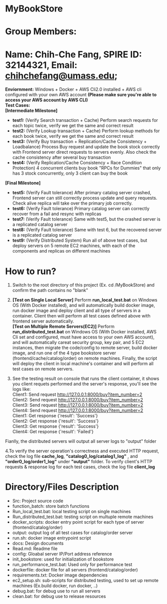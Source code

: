 
# MyBookStore
# Group Members: 
# Name: Chih-Che Fang, SPIRE ID: 32144321, Email: chihchefang@umass.edu;

**Enviornment:**  Windows + Docker  + AWS Cli2.0 installed + AWS cli configured with your own AWS account **(Please make sure you're able to access your AWS account by AWS CLI)**  
**Test Cases:**   
**[Intermediate Milestone]**  
- **test1:** (Verify Search transaction + Cache) Perform search requests for each topic twice, verify we get the same and correct result  
- **test2:** (Verify Lookup transaction + Cache) Perform lookup methods for each book twice, verify we get the same and correct result  
- **test3:** (Verify Buy transaction + Replication/Cache Consistency + Loadbalance) Process Buy request and update the book stock correctly with Frontend server direct requests to servers evenly. Also check the cache consistency after several buy transaction  
- **test4:** (Verify Replication/Cache Consistency + Race Condition Protection) 4 concurrent clients buy book "RPCs for Dummies" that only has 3 stock concurrently, only 3 client can buy the book  

**[Final Milestone]**  
- **test5:** (Verify Fault tolerance) After primary catalog server crashed, Frontend server can still correctly process update and query requests. Check alive replica will take over the primary job correctly.  
- **test6:** (Verify Fault tolerance) Primary catalog server can correctly recover from a fail and resync with replicas  
- **test7:** (Verify Fault tolerance) Same with test5, but the crashed server is a replicated catalog server  
- **test8:** (Verify Fault tolerance) Same with test 6, but the recovered server is a replicated catalog server   
- **test9:** (Verify Distributed System) Run all of above test cases, but deploy servers on 5 remote EC2 machines, with each of the components and replicas on different machines
  

# How to run?  

1. Switch to the root directory of this project (Ex. cd /MyBookStore) and confirm the path contains no "blank"  

2. **[Test on Single Local Server]** Perform **run_local_test.bat** on Windows OS (With Docker installed), and will automatically build docker image, run docker image and deploy client and all type of servers in a container. Client then will perform all test cases defined above with frontend server automatically.  
**[Test on Multiple Remote Servers(EC2)]** Perform **run_distributed_test.bat** on Windows OS (With Docker installed, AWS Cli set and configured, must have access to your own AWS account), and will automatically careat security group, key pair, and 5 EC2 instances, then migrate the code/config to remote server, build docker image, and run one of the 4 type bookstore server (frontend/cache/catalog/order) on remote machines. Finally, the script will deploy the client in local machine's container and  will perform all test cases on remote servers.  
3. See the testing result on console that runs the client container, it shows you client requets performed and the server's response, you'll see the logs like:  
Client1: Send request http://127.0.0.1:8000/buy?item_number=2  
Client2: Send request http://127.0.0.1:8000/buy?item_number=2  
Client3: Send request http://127.0.0.1:8000/buy?item_number=2  
Client4: Send request http://127.0.0.1:8000/buy?item_number=2  
Client1: Get response  {'result': 'Success'}  
Client2: Get response  {'result': 'Success'}  
Client3: Get response  {'result': 'Success'}  
Client4: Get response  {'result': 'Failed'}  


Fianlly, the distributed servers will output all server logs to "output" folder  

4.To verify the server operation's correctness and executed HTTP request, check the log file **cache_log**, **"catalog0_log/catalog1_log"** , and **"order0_log/order1_log"** under **"output"** folder. To verify client's HTTP requests & response log for each test cases, check the log file **client_log**   


# Directory/Files Description
-	Src: Project source code
-	function_batch: store batch functions
-	Run_local_test.bat: local testing script on single machines
-	Run_distributed_test.bat: testing script on multuple remote machines
-	docker_scripts: docker entry point script for each type of server (frontend/catalog/order)
-	output: output log of all test cases for catalog/order server
-	run.sh: docker image entrypoint script
-	docs: Design documents
-	Read.md: Readme file
-	config: Gloabal server IP/Port address reference
-	init_bookstore: used for initialization of bookstore  
-	run_performance_test.bat: Used only for performance test  
-	dockerfile: docker file for all servers (frontend/catalog/order)
-	requirements.txt: Docker image dependencies
-	ec2_setup.sh: sub-scripts for distributed testing, used to set up remote machines (Ex.build docker, run docker, ..)
-	debug.bat: for debug use to run all servers
-	clean.bat: for debug use to release resources
